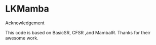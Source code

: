 # LKMamba



Acknowledgement


This code is based on BasicSR, CFSR ,and MambaIR. Thanks for their awesome work.
